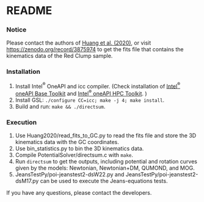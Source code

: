 # README
### Notice

Please contact the authors of [Huang et al. (2020)](https://iopscience.iop.org/article/10.3847/1538-4365/ab994f), or visit https://zenodo.org/record/3875974 to get the fits file that contains the kinematics data of the Red Clump sample. 

### Installation

1. Install Intel$^®$ OneAPI and icc compiler. (Check installation of [Intel$^®$ oneAPI Base Toolkit](https://www.intel.com/content/www/us/en/developer/tools/oneapi/base-toolkit-download.html) and [Intel$^®$ oneAPI HPC Toolkit](https://www.intel.com/content/www/us/en/developer/tools/oneapi/hpc-toolkit-download.html). )
2. Install GSL: `./configure CC=icc; make -j 4; make install`.
3. Build and run: `make && ./directsum`.

### Execution

1. Use Huang2020/read_fits_to_GC.py to read the fits file and store the 3D kinematics data with the GC coordinates.
2. Use bin_statistics.py to bin the 3D kinematics data.
3. Compile PotentialSolver/directsum.c with `make`. 
4. Run `directsum` to get the outputs, including potential and rotation curves given by the models: Newtonian, Newtonian+DM, QUMOND, and MOG.
5. JeansTestPy/poi-jeanstest2-dsW22.py and JeansTestPy/poi-jeanstest2-dsM17.py can be used to execute the Jeans-equations tests.

If you have any questions, please contact the developers.
